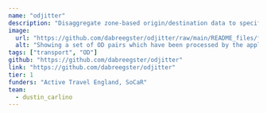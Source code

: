 ```yaml
---
name: "odjitter"
description: "Disaggregate zone-based origin/destination data to specific points for building travel-demand models"
image:
  url: "https://github.com/dabreegster/odjitter/raw/main/README_files/figure-commonmark/thresholddemo-1.png"
  alt: "Showing a set of OD pairs which have been processed by the application"
tags: ["transport", "OD"]
github: "https://github.com/dabreegster/odjitter"
link: "https://github.com/dabreegster/odjitter"
tier: 1
funders: "Active Travel England, SoCaR"
team:
  - dustin_carlino
---
```

